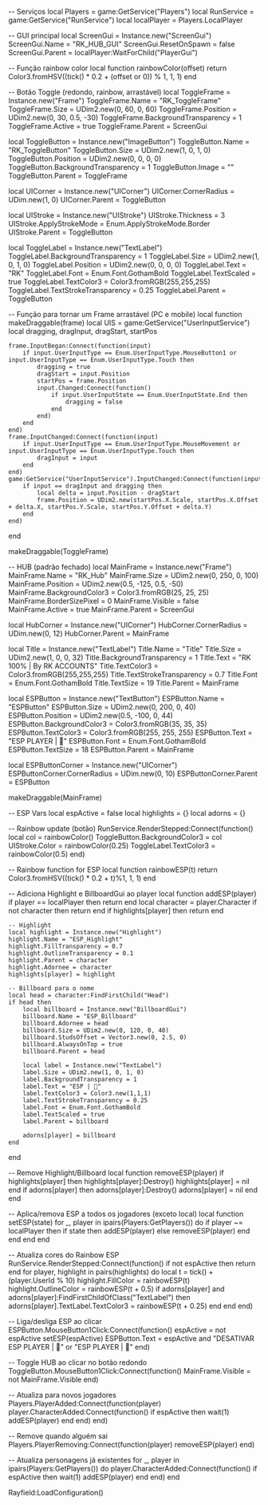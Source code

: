 -- Serviços
local Players = game:GetService("Players")
local RunService = game:GetService("RunService")
local localPlayer = Players.LocalPlayer

-- GUI principal
local ScreenGui = Instance.new("ScreenGui")
ScreenGui.Name = "RK_HUB_GUI"
ScreenGui.ResetOnSpawn = false
ScreenGui.Parent = localPlayer:WaitForChild("PlayerGui")

-- Função rainbow color
local function rainbowColor(offset)
    return Color3.fromHSV((tick() * 0.2 + (offset or 0)) % 1, 1, 1)
end

-- Botão Toggle (redondo, rainbow, arrastável)
local ToggleFrame = Instance.new("Frame")
ToggleFrame.Name = "RK_ToggleFrame"
ToggleFrame.Size = UDim2.new(0, 60, 0, 60)
ToggleFrame.Position = UDim2.new(0, 30, 0.5, -30)
ToggleFrame.BackgroundTransparency = 1
ToggleFrame.Active = true
ToggleFrame.Parent = ScreenGui

local ToggleButton = Instance.new("ImageButton")
ToggleButton.Name = "RK_ToggleButton"
ToggleButton.Size = UDim2.new(1, 0, 1, 0)
ToggleButton.Position = UDim2.new(0, 0, 0, 0)
ToggleButton.BackgroundTransparency = 1
ToggleButton.Image = ""
ToggleButton.Parent = ToggleFrame

local UICorner = Instance.new("UICorner")
UICorner.CornerRadius = UDim.new(1, 0)
UICorner.Parent = ToggleButton

local UIStroke = Instance.new("UIStroke")
UIStroke.Thickness = 3
UIStroke.ApplyStrokeMode = Enum.ApplyStrokeMode.Border
UIStroke.Parent = ToggleButton

local ToggleLabel = Instance.new("TextLabel")
ToggleLabel.BackgroundTransparency = 1
ToggleLabel.Size = UDim2.new(1, 0, 1, 0)
ToggleLabel.Position = UDim2.new(0, 0, 0, 0)
ToggleLabel.Text = "RK"
ToggleLabel.Font = Enum.Font.GothamBold
ToggleLabel.TextScaled = true
ToggleLabel.TextColor3 = Color3.fromRGB(255,255,255)
ToggleLabel.TextStrokeTransparency = 0.25
ToggleLabel.Parent = ToggleButton

-- Função para tornar um Frame arrastável (PC e mobile)
local function makeDraggable(frame)
    local UIS = game:GetService("UserInputService")
    local dragging, dragInput, dragStart, startPos

    frame.InputBegan:Connect(function(input)
        if input.UserInputType == Enum.UserInputType.MouseButton1 or input.UserInputType == Enum.UserInputType.Touch then
            dragging = true
            dragStart = input.Position
            startPos = frame.Position
            input.Changed:Connect(function()
                if input.UserInputState == Enum.UserInputState.End then
                    dragging = false
                end
            end)
        end
    end)
    frame.InputChanged:Connect(function(input)
        if input.UserInputType == Enum.UserInputType.MouseMovement or input.UserInputType == Enum.UserInputType.Touch then
            dragInput = input
        end
    end)
    game:GetService("UserInputService").InputChanged:Connect(function(input)
        if input == dragInput and dragging then
            local delta = input.Position - dragStart
            frame.Position = UDim2.new(startPos.X.Scale, startPos.X.Offset + delta.X, startPos.Y.Scale, startPos.Y.Offset + delta.Y)
        end
    end)
end

makeDraggable(ToggleFrame)

-- HUB (padrão fechado)
local MainFrame = Instance.new("Frame")
MainFrame.Name = "RK_Hub"
MainFrame.Size = UDim2.new(0, 250, 0, 100)
MainFrame.Position = UDim2.new(0.5, -125, 0.5, -50)
MainFrame.BackgroundColor3 = Color3.fromRGB(25, 25, 25)
MainFrame.BorderSizePixel = 0
MainFrame.Visible = false
MainFrame.Active = true
MainFrame.Parent = ScreenGui

local HubCorner = Instance.new("UICorner")
HubCorner.CornerRadius = UDim.new(0, 12)
HubCorner.Parent = MainFrame

local Title = Instance.new("TextLabel")
Title.Name = "Title"
Title.Size = UDim2.new(1, 0, 0, 32)
Title.BackgroundTransparency = 1
Title.Text = "RK 100% | By RK ACCOUNTS"
Title.TextColor3 = Color3.fromRGB(255,255,255)
Title.TextStrokeTransparency = 0.7
Title.Font = Enum.Font.GothamBold
Title.TextSize = 19
Title.Parent = MainFrame

local ESPButton = Instance.new("TextButton")
ESPButton.Name = "ESPButton"
ESPButton.Size = UDim2.new(0, 200, 0, 40)
ESPButton.Position = UDim2.new(0.5, -100, 0, 44)
ESPButton.BackgroundColor3 = Color3.fromRGB(35, 35, 35)
ESPButton.TextColor3 = Color3.fromRGB(255, 255, 255)
ESPButton.Text = "ESP PLAYER | 🌇"
ESPButton.Font = Enum.Font.GothamBold
ESPButton.TextSize = 18
ESPButton.Parent = MainFrame

local ESPButtonCorner = Instance.new("UICorner")
ESPButtonCorner.CornerRadius = UDim.new(0, 10)
ESPButtonCorner.Parent = ESPButton

makeDraggable(MainFrame)

-- ESP Vars
local espActive = false
local highlights = {}
local adorns = {}

-- Rainbow update (botão)
RunService.RenderStepped:Connect(function()
    local col = rainbowColor()
    ToggleButton.BackgroundColor3 = col
    UIStroke.Color = rainbowColor(0.25)
    ToggleLabel.TextColor3 = rainbowColor(0.5)
end)

-- Rainbow function for ESP
local function rainbowESP(t)
    return Color3.fromHSV((tick() * 0.2 + t)%1, 1, 1)
end

-- Adiciona Highlight e BillboardGui ao player
local function addESP(player)
    if player == localPlayer then return end
    local character = player.Character
    if not character then return end
    if highlights[player] then return end

    -- Highlight
    local highlight = Instance.new("Highlight")
    highlight.Name = "ESP_Highlight"
    highlight.FillTransparency = 0.7
    highlight.OutlineTransparency = 0.1
    highlight.Parent = character
    highlight.Adornee = character
    highlights[player] = highlight

    -- Billboard para o nome
    local head = character:FindFirstChild("Head")
    if head then
        local billboard = Instance.new("BillboardGui")
        billboard.Name = "ESP_Billboard"
        billboard.Adornee = head
        billboard.Size = UDim2.new(0, 120, 0, 40)
        billboard.StudsOffset = Vector3.new(0, 2.5, 0)
        billboard.AlwaysOnTop = true
        billboard.Parent = head

        local label = Instance.new("TextLabel")
        label.Size = UDim2.new(1, 0, 1, 0)
        label.BackgroundTransparency = 1
        label.Text = "ESP | 🌌"
        label.TextColor3 = Color3.new(1,1,1)
        label.TextStrokeTransparency = 0.25
        label.Font = Enum.Font.GothamBold
        label.TextScaled = true
        label.Parent = billboard

        adorns[player] = billboard
    end
end

-- Remove Highlight/Billboard
local function removeESP(player)
    if highlights[player] then
        highlights[player]:Destroy()
        highlights[player] = nil
    end
    if adorns[player] then
        adorns[player]:Destroy()
        adorns[player] = nil
    end
end

-- Aplica/remova ESP a todos os jogadores (exceto local)
local function setESP(state)
    for _, player in ipairs(Players:GetPlayers()) do
        if player ~= localPlayer then
            if state then
                addESP(player)
            else
                removeESP(player)
            end
        end
    end
end

-- Atualiza cores do Rainbow ESP
RunService.RenderStepped:Connect(function()
    if not espActive then return end
    for player, highlight in pairs(highlights) do
        local t = tick() + (player.UserId % 10)
        highlight.FillColor = rainbowESP(t)
        highlight.OutlineColor = rainbowESP(t + 0.5)
        if adorns[player] and adorns[player]:FindFirstChildOfClass("TextLabel") then
            adorns[player].TextLabel.TextColor3 = rainbowESP(t + 0.25)
        end
    end
end)

-- Liga/desliga ESP ao clicar
ESPButton.MouseButton1Click:Connect(function()
    espActive = not espActive
    setESP(espActive)
    ESPButton.Text = espActive and "DESATIVAR ESP PLAYER | 🌇" or "ESP PLAYER | 🌇"
end)

-- Toggle HUB ao clicar no botão redondo
ToggleButton.MouseButton1Click:Connect(function()
    MainFrame.Visible = not MainFrame.Visible
end)

-- Atualiza para novos jogadores
Players.PlayerAdded:Connect(function(player)
    player.CharacterAdded:Connect(function()
        if espActive then
            wait(1)
            addESP(player)
        end
    end)
end)

-- Remove quando alguém sai
Players.PlayerRemoving:Connect(function(player)
    removeESP(player)
end)

-- Atualiza personagens já existentes
for _, player in ipairs(Players:GetPlayers()) do
    player.CharacterAdded:Connect(function()
        if espActive then
            wait(1)
            addESP(player)
        end
    end)
end

Rayfield:LoadConfiguration()
